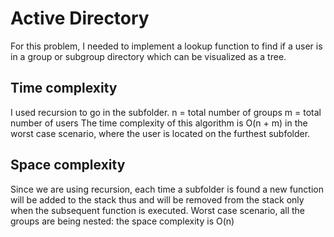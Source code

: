 # Active Directory

For this problem, I needed to implement a lookup function to find if a user is in a group or subgroup directory which can be visualized as a tree.

## Time complexity
I used recursion to go in the subfolder. 
n = total number of groups
m = total number of users
The time complexity of this algorithm is O(n + m) in the worst case scenario, where the user is located on the furthest subfolder.

## Space complexity
Since we are using recursion, each time a subfolder is found a new function will be added to the stack thus and will be removed from the stack only when the subsequent function is executed. Worst case scenario, all the groups are being nested: the space complexity is O(n) 